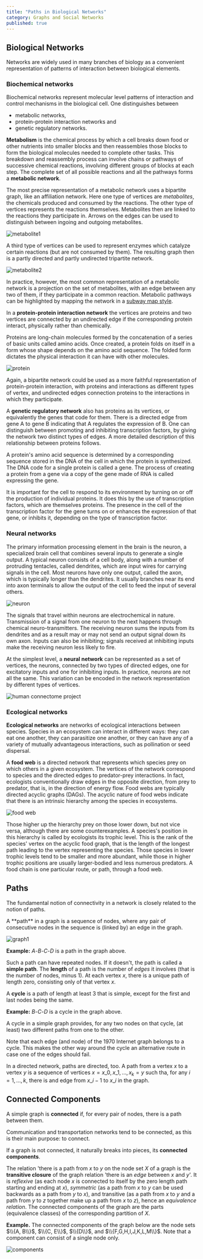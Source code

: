 ```yaml
---
title: "Paths in Biological Networks"
category: Graphs and Social Networks
published: true
---
```


## Biological Networks

Networks are widely used in many branches of biology as a convenient
representation of patterns of interaction between biological elements.

### Biochemical networks

Biochemical networks represent molecular level patterns of interaction
and control mechanisms in the biological cell. One distinguishes between

* metabolic networks,
* protein-protein interaction networks and
* genetic regulatory networks.

**Metabolism** is the chemical process by which a cell breaks down food
or other nutrients into smaller blocks and then reassembles those blocks
to form the biological molecules needed to complete other tasks.
This breakdown and reassembly process can involve chains or pathways
of successive chemical reactions, involving different groups of blocks at
each step.  The complete set of all possible reactions and all the pathways
forms a **metabolic network**.

The most precise representation of a metabolic network
uses a bipartite graph, like an affiliation network.
Here one type of  vertices are _metabolites_,
the chemicals produced and consumed by the reactions.
The other type of vertices represents the reactions themselves.
Metabolites then are linked to the reactions they participate in.
Arrows on the edges can be used to distinguish between
ingoing and outgoing metabolites.

![metabolite1]

A third type of vertices can be used to represent enzymes which
catalyze certain reactions (but are not consumed by them).  The
resulting graph then is a partly directed and partly undirected
tripartite network.

![metabolite2]

In practice, however, the most common representation of a metabolic
network is a projection on the set of metabolites, with an edge
between any two of them, if they participate in a common reaction.
Metabolic pathways can be highlighted by mapping the network
in a [subway map style](https://en.wikipedia.org/wiki/Metabolic_network).

In a **protein-protein interaction network** the vertices are proteins and
two vertices are connected by an undirected edge if the corresponding
protein interact, physically rather than chemically.

Proteins are long-chain molecules formed by the concatenation of a
series of basic units called amino acids. Once created, a protein
folds on itself in a form whose shape depends on the amino acid
sequence.  The folded form dictates the physical interaction it can
have with other molecules.

![protein](https://bmm.crick.ac.uk/~bmmadmin/Affinity/all_lowdef.jpg)

Again, a bipartite network could be used as a more faithful
representation of protein-protein interaction, with proteins and
interactions as different types of vertex, and undirected edges
connection proteins to the interactions in which they participate.

A **genetic regulatory network** also has proteins as its vertices, or
equivalently the genes that code for them.  There is a directed edge
from gene A to gene B indicating that A regulates the expression of B.
One can distinguish between promoting and inhibiting transcription
factors, by giving the network two distinct types of edges.
A more detailed description of this relationship between proteins follows.

A protein's amino acid sequence is determined by a corresponding
sequence stored in the DNA of the cell in which the protein is
synthesized.  The DNA code for a single protein is called a gene.  The
process of creating a protein from a gene via a copy of the gene made
of RNA is called expressing the gene.

It is important for the cell to respond to its environment by turning
on or off the production of individual proteins. It does this by the
use of transcription factors, which are themselves proteins. The
presence in the cell of the transcription factor for the gene turns on
or enhances the expression of that gene, or inhibits it, depending on
the type of transcription factor.

### Neural networks

The primary information processing element in the brain is the neuron,
a specialized brain cell that combines several inputs to generate a
single output.  A typical neuron consists of a cell body, along with a
number of protruding tentacles, called dendrites, which are input
wires for carrying signals in the cell. Most neurons have only one
output, called the axon, which is typically longer than the
dendrites. It usually branches near its end into axon terminals to
allow the output of the cell to feed the input of several others.

![neuron](https://upload.wikimedia.org/wikipedia/commons/b/b5/Neuron.svg)

The signals that travel within neurons are electrochemical in nature.
Transmission of a signal from one neuron to the next happens through
chemical neuro-transmitters.  The receiving neuron sums the inputs
from its dendrites and as a result may or may not send an output
signal down its own axon.  Inputs can also be inhibiting; signals
received at inhibiting inputs make the receiving neuron less likely to
fire.

At the simplest level, a **neural network** can be represented as a set of
vertices, the neurons, connected by two types of directed edges, one
for excitatory inputs and one for inhibiting inputs. In practice,
neurons are not all the same. This variation can be encoded in the
network representation by different types of vertices.

![human connectome project](http://www.humanconnectomeproject.org/wp-content/uploads/2011/06/data1-e1307568971118-720x693.jpg)

### Ecological networks

**Ecological networks** are networks of ecological interactions
between species. Species in an ecosystem can interact in different
ways: they can eat one another, they can parasitize one another, or
they can have any of a variety of mutually advantageous interactions,
such as pollination or seed dispersal.

A **food web** is a directed network that represents which species
prey on which others in a given ecosystem. The vertices of the network
correspond to species and the directed edges to predator-prey
interactions. In fact, ecologists conventionally draw edges in the
opposite direction, from prey to predator, that is, in the direction
of energy flow. Food webs are typically directed acyclic graphs
(DAGs). The acyclic nature of food webs indicate that there is an
intrinsic hierarchy among the species in ecosystems.

![food web](https://upload.wikimedia.org/wikipedia/commons/0/0e/Chesapeake_Waterbird_Food_Web.jpg)

Those higher up the hierarchy prey on those lower down, but not vice
versa, although there are some counterexamples. A species's position
in this hierarchy is called by ecologists its trophic level. This is
the rank of the species' vertex on the acyclic food graph, that is the
length of the longest path leading to the vertex representing the
species. Those species in lower trophic levels tend to be smaller and
more abundant, while those in higher trophic positions are usually
larger-bodied and less numerous predators.
A food chain is one particular route, or path, through a food web.


##  Paths

The fundamental notion of connectivity in a network is closely related
to the notion of paths.

<div class="note" markdown="1">
A **path** in a graph is a sequence of nodes, where any pair of
consecutive nodes in the sequence is (linked by) an edge in the graph.
</div>

![graph1]

**Example:** $A$-$B$-$C$-$D$ is a path in the graph above.

Such a path can have repeated nodes.  If it doesn't, the path is
called a **simple path**.  The **length** of a path is the number of
*edges* it involves (that is the number of nodes, minus 1).  At each
vertex $x$, there is a unique path of length zero, consisting only of
that vertex $x$.

A **cycle** is a path of length at least 3 that is simple, except for
the first and last nodes being the same.

**Example:**  $B$-$C$-$D$ is a cycle in the graph above.

A cycle in a simple graph provides, for any two nodes on that
cycle, (at least) two different paths from one to the other.

Note that each edge (and node) of the 1970 Internet graph belongs to
a cycle.  This makes the other way around the cycle an alternative
route in case one of the edges should fail.

In a directed network, paths are directed, too.
A path from a vertex $x$ to a vertex $y$ is
a sequence of vertices $x = x\_0, x\_1, \dots, x_k = y$
such tha, for any $i = 1, \dots, k$, there is
and edge from $x\_{i-1}$ to $x\_i$ in the graph.

##  Connected Components

A simple graph is **connected** if, for
every pair of nodes, there is a path between them.

Communication and transportation networks tend to be connected, as
this is their main purpose: to connect.

If a graph is not connected, it naturally breaks into pieces,
its **connected components**.

The relation 'there is a path from $x$ to $y$ on the node set $X$ of a
graph is the **transitive closure** of the graph relation 'there is an
*edge* between $x$ and $y$'.  It is *reflexive* (as each node $x$ is
connected to itself by the zero length path starting and ending at
$x$), *symmetric* (as a path from $x$ to $y$ can be used backwards as
a path from $y$ to $x$), and transitive (as a path from $x$ to $y$ and
a path from $y$ to $z$ together make up a path from $x$ to $z$), hence
an *equivalence relation*.  The connected components of the graph are
the parts (equivalence classes) of the corresponding partition of $X$.

**Example.** The connected components of the graph below are the
node sets $\\{A, B\\}$, $\\{C, E\\}$, $\\{D\\}$, and $\\{F,G,H,I,J,K,L,M\\}$.
Note that a component can consist of a single node only.

![components]

[graph1]: /images/graph1.png
[components]: /images/components.png
[metabolite1]: /images/metabolite1.png
[metabolite2]: /images/metabolite2.png

